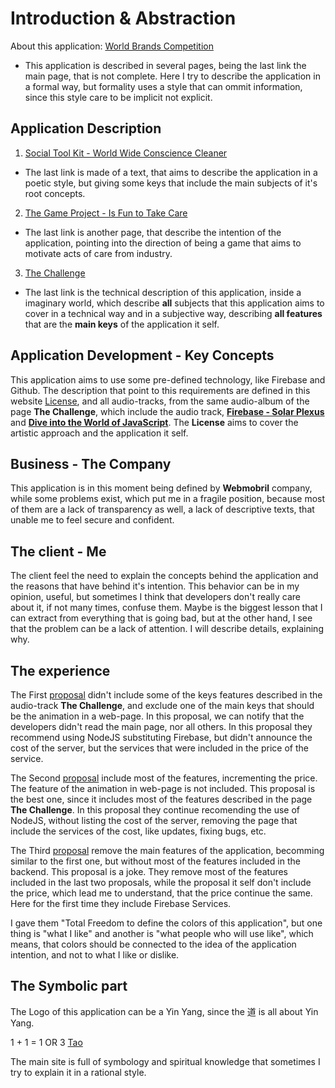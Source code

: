 # Introduction & Abstraction

About this application: [World Brands Competition](https://wiki.odicforcesounds.com)

- This application is described in several pages, being the last link the main page, that is not complete. Here I try to describe the application in a formal way, but formality uses a style that can ommit information, since this style care to be implicit not explicit. 

## Application Description 

1. [Social Tool Kit - World Wide Conscience Cleaner](https://art.odicforcesounds.com/pages/Data/Audio/Emotional_Signals/tracks/11_Social_Tool_Kit/index.html)
- The last link is made of a text, that aims to describe the application in a poetic style, but giving some keys that include the main subjects of it's root concepts. 
2.  [The Game Project - Is Fun to Take Care](https://art.odicforcesounds.com/pages/Data/Audio/Emotional_Signals/tracks/10_The_Game_Project/index.html)
- The last link is another page, that describe the intention of the application, pointing into the direction of being a game that aims to motivate acts of care from industry. 
3. [The Challenge](https://art.odicforcesounds.com/pages/Data/Audio/Spiritual_Algorithmic/tracks/01_The_Challenge/index.html)
- The last link is the technical description of this application, inside a imaginary world, which describe **all** subjects that this application aims to cover in a technical way and in a subjective way, describing **all features** that are the **main keys** of the application it self. 

## Application Development - Key Concepts

This application aims to use some pre-defined technology, like Firebase and Github. The description that point to this requirements are defined in this website [License](https://art.odicforcesounds.com/pages/License/index.html), and all audio-tracks, from the same audio-album of the page **The Challenge**, which include the audio track, **[Firebase - Solar Plexus](https://art.odicforcesounds.com/pages/Data/Audio/Spiritual_Algorithmic/tracks/06_Firebase_Solar_Plexus/index.html)** and **[Dive into the World of JavaScript](https://art.odicforcesounds.com/pages/Data/Audio/Spiritual_Algorithmic/tracks/04_Into_the_World_of_JavaScript/index.html)**. The **License** aims to cover the artistic approach and the application it self. 

## Business - The Company 

This application is in this moment being defined by **Webmobril** company, while some problems exist, which put me in a fragile position, because most of them are a lack of transparency as well, a lack of descriptive texts, that unable me to feel secure and confident. 

## The client - Me 

The client feel the need to explain the concepts behind the application and the reasons that have behind it's intention. This behavior can be in my opinion, useful, but sometimes I think that developers don't really care about it, if not many times, confuse them. Maybe is the biggest lesson that I can extract from everything that is going bad, but at the other hand, I see that the problem can be a lack of attention. I will describe details, explaining why. 

## The experience 

The First [proposal](./Webmobril/TSD_01/readme.md) didn't include some of the keys features described in the audio-track **The Challenge**, and exclude one of the main keys that should be the animation in a web-page. In this proposal, we can notify that the developers didn't read the main page, nor all others. In this proposal they recommend using NodeJS substituting Firebase, but didn't announce the cost of the server, but the services that were included in the price of the service. 

The Second [proposal](./Webmobril/TSD_02/readme.md) include most of the features, incrementing the price. The feature of the animation in web-page is not included. This proposal is the best one, since it includes most of the features described in the page **The Challenge**. In this proposal they continue recomending the use of NodeJS, without listing the cost of the server, removing the page that include the services of the cost, like updates, fixing bugs, etc. 

The Third [proposal](./Webmobril/TSD_03/readme.md) remove the main features of the application, becomming similar to the first one, but without most of the features included in the backend. This proposal is a joke. They remove most of the features included in the last two proposals, while the proposal it self don't include the price, which lead me to understand, that the price continue the same. Here for the first time they include Firebase Services. 

I gave them "Total Freedom to define the colors of this application", but one thing is "what I like" and another is "what people who will use like", which means, that colors should be connected to the idea of the application intention, and not to what I like or dislike. 

## The Symbolic part 

The Logo of this application can be a Yin Yang, since the 道 is all about Yin Yang. 

1 + 1 = 1 OR 3 [Tao](https://art.odicforcesounds.com/pages/YinYang/Tao/index.html)

The main site is full of symbology and spiritual knowledge that sometimes I try to explain it in a rational style. 

